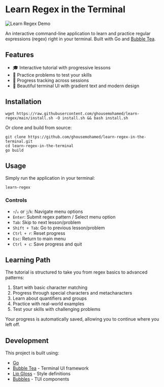 # Learn Regex in the Terminal

![Learn Regex Demo](media/demo.gif)

An interactive command-line application to learn and practice regular expressions (regex) right in your terminal. Built with Go and [Bubble Tea](https://github.com/charmbracelet/bubbletea).

## Features

- 🎓 Interactive tutorial with progressive lessons
- 💪 Practice problems to test your skills
- 💾 Progress tracking across sessions
- 🎨 Beautiful terminal UI with gradient text and modern design

## Installation

```
wget https://raw.githubusercontent.com/ghousemohamed/learn-regex/main/install.sh -O install.sh && bash install.sh
```

Or clone and build from source:

```
git clone https://github.com/ghousemohamed/learn-regex-in-the-terminal.git
cd learn-regex-in-the-terminal
go build
```

## Usage

Simply run the application in your terminal:

```
learn-regex
```

### Controls

- `↑`/`↓` or `j`/`k`: Navigate menu options
- `Enter`: Submit regex pattern / Select menu option
- `Tab`: Skip to next lesson/problem
- `Shift + Tab`: Go to previous lesson/problem
- `Ctrl + r`: Reset progress
- `Esc`: Return to main menu
- `Ctrl + c`: Save progress and quit

## Learning Path

The tutorial is structured to take you from regex basics to advanced patterns:

1. Start with basic character matching
2. Progress through special characters and metacharacters
3. Learn about quantifiers and groups
4. Practice with real-world examples
5. Test your skills with challenging problems

Your progress is automatically saved, allowing you to continue where you left off.

## Development

This project is built using:
- [Go](https://golang.org/)
- [Bubble Tea](https://github.com/charmbracelet/bubbletea) - Terminal UI framework
- [Lip Gloss](https://github.com/charmbracelet/lipgloss) - Style definitions
- [Bubbles](https://github.com/charmbracelet/bubbles) - TUI components
